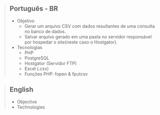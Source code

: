 > ## Português - BR
> - Objetivo
>     - Gerar um arquivo CSV com dados resultantes de uma consulta no banco de dados.
>     - Salvar arquivo gerado em uma pasta no servidor responsável por hospedar o site(neste caso o Hostgator). 
> - Tecnologias
>     - PHP
>     - PostgreSQL 
>    - Hostgator (Servidor FTP)
>     - Excel (.csv)
>     - Funções PHP: fopen & fputcsv

> ## English
> - Objective
> - Technologies
